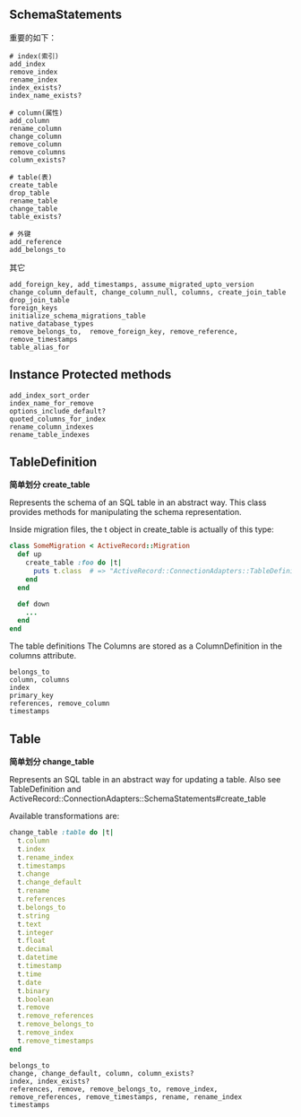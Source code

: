 ## SchemaStatements

重要的如下：

```
# index(索引)
add_index
remove_index
rename_index
index_exists?
index_name_exists?

# column(属性)
add_column
rename_column
change_column
remove_column
remove_columns
column_exists?

# table(表)
create_table
drop_table
rename_table
change_table
table_exists?

# 外键
add_reference
add_belongs_to
```

其它

```
add_foreign_key, add_timestamps, assume_migrated_upto_version
change_column_default, change_column_null, columns, create_join_table
drop_join_table
foreign_keys
initialize_schema_migrations_table
native_database_types
remove_belongs_to,  remove_foreign_key, remove_reference, remove_timestamps
table_alias_for
```

## Instance Protected methods

```
add_index_sort_order
index_name_for_remove
options_include_default?
quoted_columns_for_index
rename_column_indexes
rename_table_indexes
```

## TableDefinition

**简单划分 create_table**

Represents the schema of an SQL table in an abstract way. This class provides methods for manipulating the schema representation.

Inside migration files, the t object in create_table is actually of this type:

```ruby
class SomeMigration < ActiveRecord::Migration
  def up
    create_table :foo do |t|
      puts t.class  # => "ActiveRecord::ConnectionAdapters::TableDefinition"
    end
  end

  def down
    ...
  end
end
```

The table definitions The Columns are stored as a ColumnDefinition in the columns attribute.

```
belongs_to
column, columns
index
primary_key
references, remove_column
timestamps
```

## Table

**简单划分 change_table**

Represents an SQL table in an abstract way for updating a table. Also see TableDefinition and ActiveRecord::ConnectionAdapters::SchemaStatements#create_table

Available transformations are:

```ruby
change_table :table do |t|
  t.column
  t.index
  t.rename_index
  t.timestamps
  t.change
  t.change_default
  t.rename
  t.references
  t.belongs_to
  t.string
  t.text
  t.integer
  t.float
  t.decimal
  t.datetime
  t.timestamp
  t.time
  t.date
  t.binary
  t.boolean
  t.remove
  t.remove_references
  t.remove_belongs_to
  t.remove_index
  t.remove_timestamps
end
```

```
belongs_to
change, change_default, column, column_exists?
index, index_exists?
references, remove, remove_belongs_to, remove_index, remove_references, remove_timestamps, rename, rename_index
timestamps
```
